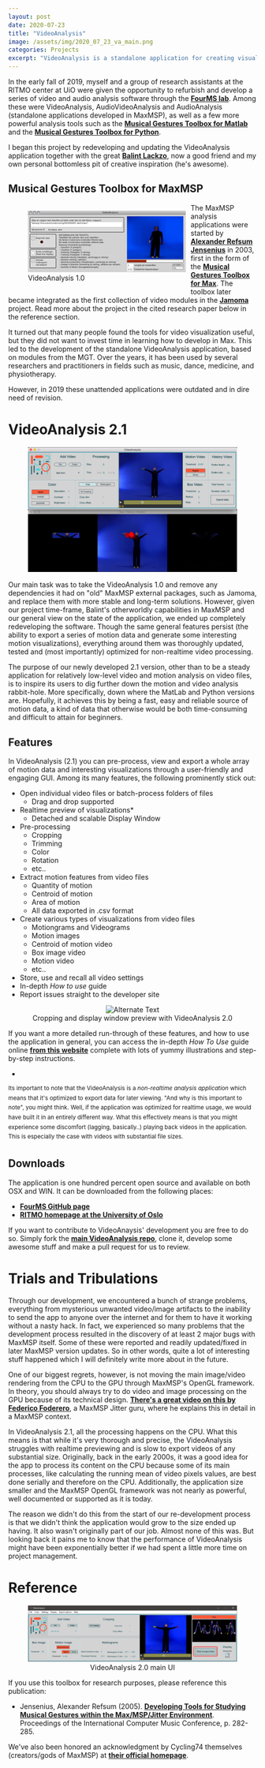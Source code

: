 ```yaml
---
layout: post
date: 2020-07-23
title: "VideoAnalysis"
image: /assets/img/2020_07_23_va_main.png
categories: Projects
excerpt: "VideoAnalysis is a standalone application for creating visualizations and extracting motion features from video files, developed by myself and Balint Laczko in collaboration with RITMO (Center for Interdisciplinary Studies in Rhythm, Time and Motion) and the FourMS lab at the University of Oslo."
---
```


In the early fall of 2019, myself and a group of research assistants at the RITMO center at UiO were given the opportunity to refurbish and develop a series of video and audio analysis software through the [**FourMS lab**](https://www.uio.no/ritmo/english/research/labs/fourms/). Among these were VideoAnalysis, AudioVideoAnalysis and AudioAnalysis (standalone applications developed in MaxMSP), as well as a few more powerful analysis tools such as the [**Musical Gestures Toolbox for Matlab**](https://github.com/fourMs/MGT-matlab/) and the [**Musical Gestures Toolbox for Python**](https://github.com/fourMs/MGT-python).

I began this project by redeveloping and updating the VideoAnalysis application together with the great [**Balint Lackzo**](https://github.com/balintlaczko), now a good friend and my own personal bottomless pit of creative inspiration (he's awesome).

## Musical Gestures Toolbox for MaxMSP

<figure style="float: left; margin-right: 10px;">
   <img src="/assets/img/2020_07_23_va_1.jpg" alt="VideoAnalysis 1.0"
   title="VideoAnalysis 1.0" width="auto" />
   <figcaption>VideoAnalysis 1.0</figcaption>
</figure>

The MaxMSP analysis applications were started by [**Alexander Refsum Jensenius**](http://people.uio.no/alexanje) in 2003, first in the form of the [**Musical Gestures Toolbox for Max**](https://www.uio.no/ritmo/english/research/labs/fourms/downloads/software/musicalgesturestoolbox/mgt-max/). The toolbox later became integrated as the first collection of video modules in the [**Jamoma**](http://www.jamoma.org) project. Read more about the project in the cited research paper below in the reference section.

It turned out that many people found the tools for video visualization useful, but they did not want to invest time in learning how to develop in Max. This led to the development of the standalone VideoAnalysis application, based on modules from the MGT. Over the years, it has been used by several researchers and practitioners in fields such as music, dance, medicine, and physiotherapy.

However, in 2019 these unattended applications were outdated and in dire need of revision.

# VideoAnalysis 2.1

<figure>
   <img src="/assets/img/2020_07_23_va_main.png" alt="Alternate Text"
   title="VideoAnalysis 2.1" width="auto" />
   <figcaption></figcaption>
</figure>

Our main task was to take the VideoAnalysis 1.0 and remove any dependencies it had on "old" MaxMSP external packages, such as Jamoma, and replace them with more stable and long-term solutions. However, given our project time-frame, Balint's otherworldly capabilities in MaxMSP and our general view on the state of the application, we ended up completely redeveloping the software. Though the same general features persist (the ability to export a series of motion data and generate some interesting motion visualizations), everything around them was thoroughly updated, tested and (most importantly) optimized for non-realtime video processing.  

The purpose of our newly developed 2.1 version, other than to be a steady application for relatively low-level video and motion analysis on video files, is to inspire its users to dig further down the motion and video analysis rabbit-hole. More specifically, down where the MatLab and Python versions are. Hopefully, it achieves this by being a fast, easy and reliable source of motion data, a kind of data that otherwise would be both time-consuming and difficult to attain for beginners.

## Features

 In VideoAnalysis (2.1) you can pre-process, view and export a whole array of motion data and interesting visualizations through a user-friendly and engaging GUI. Among its many features, the following prominently stick out:

* Open individual video files or batch-process folders of files
  * Drag and drop supported
* Realtime preview of visualizations*
  * Detached and scalable Display Window
* Pre-processing
  * Cropping
  * Trimming
  * Color
  * Rotation
  * etc..
* Extract motion features from video files
  * Quantity of motion
  * Centroid of motion
  * Area of motion
  * All data exported in .csv format
* Create various types of visualizations from video files
  * Motiongrams and Videograms
  * Motion images
  * Centroid of motion video
  * Box image video
  * Motion video
  * etc..
* Store, use and recall all video settings
* In-depth *How to use* guide
* Report issues straight to the developer site

<figure align="middle">
   <img src="/assets/img/2020_07_23_va_cropping.gif" alt="Alternate Text"
   title="VideoAnalysis 2.1" width="auto" />
   <figcaption align="middle">Cropping and display window preview with VideoAnalysis 2.0</figcaption>
</figure>

If you want a more detailed run-through of these features, and how to use the application in general, you can access the in-depth *How To Use* guide online [**from this website**](https://github.com/fourMs/VideoAnalysis/wiki) complete with lots of yummy illustrations and step-by-step instructions.

*
<sup>Its important to note that the VideoAnalysis is a *non-realtime analysis application* which means that it's optimized to export data for later viewing. "And why is this important to note", you might think. Well, if the application was optimized for realtime usage, we would have built it in an entirely different way. What this effectively means is that you might experience some discomfort (lagging, basically..) playing back videos in the application. This is especially the case with videos with substantial file sizes.</sup>

## Downloads
The application is one hundred percent open source and available on both OSX and WIN. It can be downloaded from the following places:
* [**FourMS GitHub page**](https://github.com/fourMs/VideoAnalysis/releases)
* [**RITMO homepage at the University of Oslo**](https://www.uio.no/ritmo/english/research/labs/fourms/downloads/software/VideoAnalysis/)

If you want to contribute to VideoAnaysis' development you are free to do so. Simply fork the [**main VideoAnalysis repo**](https://github.com/fourMs/VideoAnalysis), clone it, develop some awesome stuff and make a pull request for us to review.

# Trials and Tribulations

Through our development, we encountered a bunch of strange problems, everything from mysterious unwanted video/image artifacts to the inability to send the app to anyone over the internet and for them to have it working without a nasty hack. In fact, we experienced so many problems that the development process resulted in the discovery of at least 2 major bugs with MaxMSP itself. Some of these were reported and readily updated/fixed in later MaxMSP version updates. So in other words, quite a lot of interesting stuff happened which I will definitely write more about in the future.

One of our biggest regrets, however, is not moving the main image/video rendering from the CPU to the GPU through MaxMSP's OpenGL framework. In theory, you should always try to do video and image processing on the GPU because of its technical design. [**There's a great video on this by Federico Foderero**](https://www.youtube.com/watch?v=V3_p9R7YG-g), a MaxMSP Jitter guru, where he explains this in detail in a MaxMSP context.

In VideoAnalysis 2.1, all the processing happens on the CPU. What this means is that while it's very thorough and precise, the VideoAnalysis struggles with realtime previewing and is slow to export videos of any substantial size. Originally, back in the early 2000s, it was a good idea for the app to process its content on the CPU because some of its main processes, like calculating the running mean of video pixels values, are best done serially and therefore on the CPU. Additionally, the application size smaller and the MaxMSP OpenGL framework was not nearly as powerful, well documented or supported as it is today.

The reason we didn't do this from the start of our re-development process is that we didn't think the application would grow to the size ended up having. It also wasn't originally part of our job. Almost none of this was. But looking back it pains me to know that the performance of VideoAnalysis might have been exponentially better if we had spent a little more time on project management.

# Reference

<figure>
   <img src="/assets/img/2020_07_23_va_ui1.png" alt="Alternate Text"
   title="VideoAnalysis 2.1" width="auto" />
   <figcaption align="middle">VideoAnalysis 2.0 main UI</figcaption>
</figure>

If you use this toolbox for research purposes, please reference this publication:

- Jensenius, Alexander Refsum (2005). [**Developing Tools for Studying Musical Gestures within the Max/MSP/Jitter Environment**](https://www.duo.uio.no/handle/10852/26907). Proceedings of the International Computer Music Conference, p. 282-285.

We've also been honored an acknowledgment by Cycling74 themselves (creators/gods of MaxMSP) at [**their official homepage**](https://cycling74.com/projects/video-analysis).
